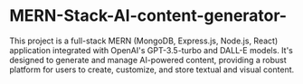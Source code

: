 # MERN-Stack-AI-content-generator-
This project is a full-stack MERN (MongoDB, Express.js, Node.js, React) application integrated with OpenAI's GPT-3.5-turbo and DALL-E models. It's designed to generate and manage AI-powered content, providing a robust platform for users to create, customize, and store textual and visual content.
